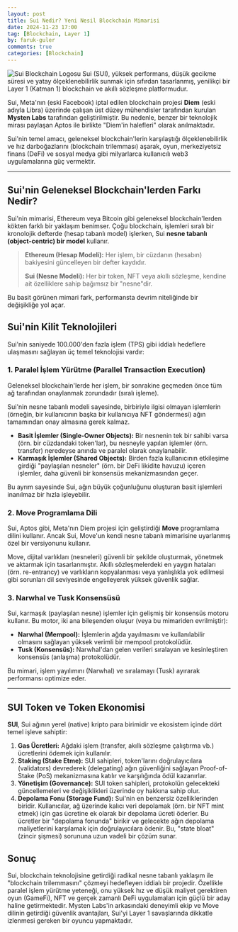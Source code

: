 ```yaml
---
layout: post
title: Sui Nedir? Yeni Nesil Blockchain Mimarisi
date: 2024-11-23 17:00
tag: [Blockchain, Layer 1]
by: faruk-guler
comments: true
categories: [Blockchain]
---
```


![Sui Blockchain Logosu](https://farukguler.com/assets/post_images/sui-blockchain.jpg) Sui (SUI), yüksek performans, düşük gecikme süresi ve yatay ölçeklenebilirlik sunmak için sıfırdan tasarlanmış, yenilikçi bir Layer 1 (Katman 1) blockchain ve akıllı sözleşme platformudur.

Sui, Meta'nın (eski Facebook) iptal edilen blockchain projesi **Diem** (eski adıyla Libra) üzerinde çalışan üst düzey mühendisler tarafından kurulan **Mysten Labs** tarafından geliştirilmiştir. Bu nedenle, benzer bir teknolojik mirası paylaşan Aptos ile birlikte "Diem'in halefleri" olarak anılmaktadır.

Sui'nin temel amacı, geleneksel blockchain'lerin karşılaştığı ölçeklenebilirlik ve hız darboğazlarını (blockchain trilemması) aşarak, oyun, merkeziyetsiz finans (DeFi) ve sosyal medya gibi milyarlarca kullanıcılı web3 uygulamalarına güç vermektir.

---

## Sui'nin Geleneksel Blockchain'lerden Farkı Nedir?

Sui'nin mimarisi, Ethereum veya Bitcoin gibi geleneksel blockchain'lerden kökten farklı bir yaklaşım benimser. Çoğu blockchain, işlemleri sıralı bir kronolojik defterde (hesap tabanlı model) işlerken, Sui **nesne tabanlı (object-centric) bir model** kullanır.

> **Ethereum (Hesap Modeli):** Her işlem, bir cüzdanın (hesabın) bakiyesini güncelleyen bir defter kaydıdır.
>
> **Sui (Nesne Modeli):** Her bir token, NFT veya akıllı sözleşme, kendine ait özelliklere sahip bağımsız bir "nesne"dir.

Bu basit görünen mimari fark, performansta devrim niteliğinde bir değişikliğe yol açar.

## Sui'nin Kilit Teknolojileri

Sui'nin saniyede 100.000'den fazla işlem (TPS) gibi iddialı hedeflere ulaşmasını sağlayan üç temel teknolojisi vardır:

### 1. Paralel İşlem Yürütme (Parallel Transaction Execution)

Geleneksel blockchain'lerde her işlem, bir sonrakine geçmeden önce tüm ağ tarafından onaylanmak zorundadır (sıralı işleme).

Sui'nin nesne tabanlı modeli sayesinde, birbiriyle ilgisi olmayan işlemlerin (örneğin, bir kullanıcının başka bir kullanıcıya NFT göndermesi) ağın tamamından onay almasına gerek kalmaz.

* **Basit İşlemler (Single-Owner Objects):** Bir nesnenin tek bir sahibi varsa (örn. bir cüzdandaki token'lar), bu nesneyle yapılan işlemler (örn. transfer) neredeyse anında ve paralel olarak onaylanabilir.
* **Karmaşık İşlemler (Shared Objects):** Birden fazla kullanıcının etkileşime girdiği "paylaşılan nesneler" (örn. bir DeFi likidite havuzu) içeren işlemler, daha güvenli bir konsensüs mekanizmasından geçer.

Bu ayrım sayesinde Sui, ağın büyük çoğunluğunu oluşturan basit işlemleri inanılmaz bir hızla işleyebilir.

### 2. Move Programlama Dili

Sui, Aptos gibi, Meta'nın Diem projesi için geliştirdiği **Move** programlama dilini kullanır. Ancak Sui, Move'un kendi nesne tabanlı mimarisine uyarlanmış özel bir versiyonunu kullanır.

Move, dijital varlıkları (nesneleri) güvenli bir şekilde oluşturmak, yönetmek ve aktarmak için tasarlanmıştır. Akıllı sözleşmelerdeki en yaygın hataları (örn. re-entrancy) ve varlıkların kopyalanması veya yanlışlıkla yok edilmesi gibi sorunları dil seviyesinde engelleyerek yüksek güvenlik sağlar.

### 3. Narwhal ve Tusk Konsensüsü

Sui, karmaşık (paylaşılan nesne) işlemler için gelişmiş bir konsensüs motoru kullanır. Bu motor, iki ana bileşenden oluşur (veya bu mimariden evrilmiştir):

* **Narwhal (Mempool):** İşlemlerin ağda yayılmasını ve kullanılabilir olmasını sağlayan yüksek verimli bir mempool protokolüdür.
* **Tusk (Konsensüs):** Narwhal'dan gelen verileri sıralayan ve kesinleştiren konsensüs (anlaşma) protokolüdür.

Bu mimari, işlem yayılımını (Narwhal) ve sıralamayı (Tusk) ayırarak performansı optimize eder.

---

## SUI Token ve Token Ekonomisi

**SUI**, Sui ağının yerel (native) kripto para birimidir ve ekosistem içinde dört temel işleve sahiptir:

1.  **Gas Ücretleri:** Ağdaki işlem (transfer, akıllı sözleşme çalıştırma vb.) ücretlerini ödemek için kullanılır.
2.  **Staking (Stake Etme):** SUI sahipleri, token'larını doğrulayıcılara (validators) devrederek (delegating) ağın güvenliğini sağlayan Proof-of-Stake (PoS) mekanizmasına katılır ve karşılığında ödül kazanırlar.
3.  **Yönetişim (Governance):** SUI token sahipleri, protokolün gelecekteki güncellemeleri ve değişiklikleri üzerinde oy hakkına sahip olur.
4.  **Depolama Fonu (Storage Fund):** Sui'nin en benzersiz özelliklerinden biridir. Kullanıcılar, ağ üzerinde kalıcı veri depolamak (örn. bir NFT mint etmek) için gas ücretine ek olarak bir depolama ücreti öderler. Bu ücretler bir "depolama fonunda" birikir ve gelecekte ağın depolama maliyetlerini karşılamak için doğrulayıcılara ödenir. Bu, "state bloat" (zincir şişmesi) sorununa uzun vadeli bir çözüm sunar.

## Sonuç

Sui, blockchain teknolojisine getirdiği radikal nesne tabanlı yaklaşım ile "blockchain trilemmasını" çözmeyi hedefleyen iddialı bir projedir. Özellikle paralel işlem yürütme yeteneği, onu yüksek hız ve düşük maliyet gerektiren oyun (GameFi), NFT ve gerçek zamanlı DeFi uygulamaları için güçlü bir aday haline getirmektedir. Mysten Labs'in arkasındaki deneyimli ekip ve Move dilinin getirdiği güvenlik avantajları, Sui'yi Layer 1 savaşlarında dikkatle izlenmesi gereken bir oyuncu yapmaktadır.